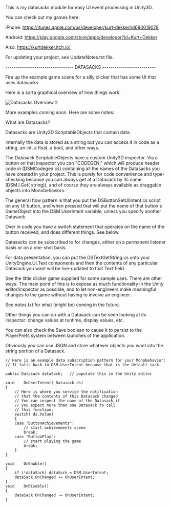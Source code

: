 This is my datasacks module for easy UI event processing in Unity3D.

You can check out my games here:

iPhone:  https://itunes.apple.com/us/developer/kurt-dekker/id680019078

Android: https://play.google.com/store/apps/developer?id=Kurt+Dekker

Also: https://kurtdekker.itch.io/

For updating your project, see UpdateNotes.txt file.

--------------------------------- DATASACKS --------------------------

Fire up the example game scene for a silly clicker that has some UI
that uses datasacks.

Here is a sorta graphical overview of how things work:

![Datasacks Overview 2](https://raw.githubusercontent.com/kurtdekker/datasacks/master/20180724_datasacks_overview.png)

More examples coming soon. Here are some notes:

What are Datasacks?

Datasacks are Unity3D ScriptableObjects that contain data.

Internally the data is stored as a string but you can access it in
code as a string, an int, a float, a bool, and other ways.

The Datasack ScriptableObjects have a custom Unity3D inspector.
Via a button on that inspector you can "CODEGEN," which will produce
header code in (DSMCodegen.cs) containing all the names of the
Datasacks you have created in your project. This is purely for
code convenience and type-checking because you can always get
at a Datasack by its name (DSM.I.Get( string)), and of course
they are always available as draggable objects into Monobehaviors.

The general flow pattern is that you put the DSButtonSetUIIntent.cs
script on any UI button, and when pressed that will put the name
of that button's GameObject into the DSM.UserIntent variable, unless
you specify another Datasack.

Over in code you have a switch statement that operates on the
name of the button received, and does different things. See below.

Datasacks can be subscribed to for changes, either on a permanent
listener basis or on a one-shot basis.

For data presentation, you can put the DSTextGetString.cs onto
your UnityEngine.UI.Text components and then the contents of
any particular Datasack you want will be live-updated to that
Text field.

See the little clicker game supplied for some sample uses. There
are other ways. The main point of this is to expose as much
functionality in the Unity editor/inspector as possible, and to
let non-engineers make meaningful changes to the game without
having to involve an engineer.

See notes.txt for what (might be) coming in the future.

Other things you can do with a Datasack can be seen looking at
its inspector: change values at runtime, display values, etc.

You can also check the Save boolean to cause it to persist to
the PlayerPrefs system between launches of the application.

Obviously you can use JSON and store whatever objects you want
into the string portion of a Datasack.

	// Here is an example data subscription pattern for your Monobehavior:
	// It falls back to DSM.UserIntent because that is the default sack.

	public Datasack dataSack;	// populate this in the Unity editor

	void	OnUserIntent( Datasack ds)
	{
		// Here is where you service the notification
		// that the contents of this Datasack changed
		// You can inspect the name of the Datasack if
		// you expect more than one Datasack to call
		// this function.
		switch( ds.Value)
		{
		case "ButtonAchievements":
			// start achievements scene
			break;
		case "ButtonPlay":
			// start playing the game
			break;
		}
	}

	void	OnEnable()
	{
		if (!dataSack) dataSack = DSM.UserIntent;
		dataSack.OnChanged += OnUserIntent;
	}
	void	OnDisable()
	{
		dataSack.OnChanged -= OnUserIntent;
	}
